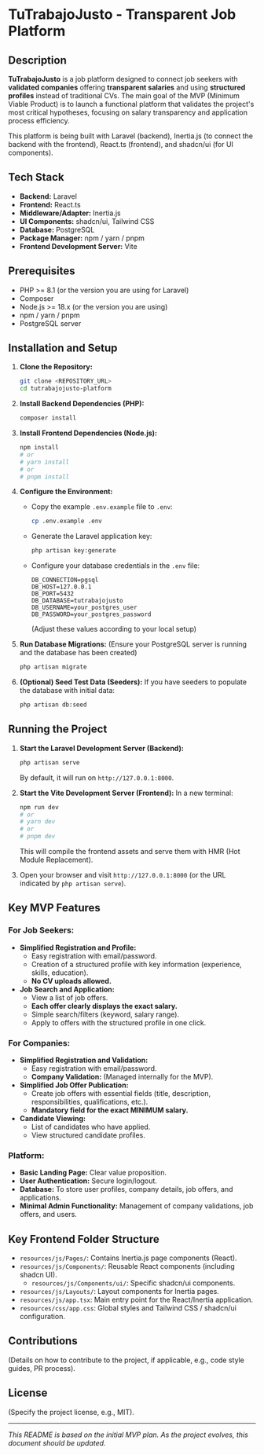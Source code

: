 # TuTrabajoJusto - Transparent Job Platform

## Description

**TuTrabajoJusto** is a job platform designed to connect job seekers with **validated companies** offering **transparent salaries** and using **structured profiles** instead of traditional CVs. The main goal of the MVP (Minimum Viable Product) is to launch a functional platform that validates the project's most critical hypotheses, focusing on salary transparency and application process efficiency.

This platform is being built with Laravel (backend), Inertia.js (to connect the backend with the frontend), React.ts (frontend), and shadcn/ui (for UI components).

## Tech Stack

* **Backend:** Laravel
* **Frontend:** React.ts
* **Middleware/Adapter:** Inertia.js
* **UI Components:** shadcn/ui, Tailwind CSS
* **Database:** PostgreSQL
* **Package Manager:** npm / yarn / pnpm
* **Frontend Development Server:** Vite

## Prerequisites

* PHP >= 8.1 (or the version you are using for Laravel)
* Composer
* Node.js >= 18.x (or the version you are using)
* npm / yarn / pnpm
* PostgreSQL server

## Installation and Setup

1.  **Clone the Repository:**
    ```bash
    git clone <REPOSITORY_URL>
    cd tutrabajojusto-platform
    ```

2.  **Install Backend Dependencies (PHP):**
    ```bash
    composer install
    ```

3.  **Install Frontend Dependencies (Node.js):**
    ```bash
    npm install
    # or
    # yarn install
    # or
    # pnpm install
    ```

4.  **Configure the Environment:**
    * Copy the example `.env.example` file to `.env`:
        ```bash
        cp .env.example .env
        ```
    * Generate the Laravel application key:
        ```bash
        php artisan key:generate
        ```
    * Configure your database credentials in the `.env` file:
        ```env
        DB_CONNECTION=pgsql
        DB_HOST=127.0.0.1
        DB_PORT=5432
        DB_DATABASE=tutrabajojusto
        DB_USERNAME=your_postgres_user
        DB_PASSWORD=your_postgres_password
        ```
        (Adjust these values according to your local setup)

5.  **Run Database Migrations:**
    (Ensure your PostgreSQL server is running and the database has been created)
    ```bash
    php artisan migrate
    ```

6.  **(Optional) Seed Test Data (Seeders):**
    If you have seeders to populate the database with initial data:
    ```bash
    php artisan db:seed
    ```

## Running the Project

1.  **Start the Laravel Development Server (Backend):**
    ```bash
    php artisan serve
    ```
    By default, it will run on `http://127.0.0.1:8000`.

2.  **Start the Vite Development Server (Frontend):**
    In a new terminal:
    ```bash
    npm run dev
    # or
    # yarn dev
    # or
    # pnpm dev
    ```
    This will compile the frontend assets and serve them with HMR (Hot Module Replacement).

3.  Open your browser and visit `http://127.0.0.1:8000` (or the URL indicated by `php artisan serve`).

## Key MVP Features

### For Job Seekers:
* **Simplified Registration and Profile:**
    * Easy registration with email/password.
    * Creation of a structured profile with key information (experience, skills, education).
    * **No CV uploads allowed.**
* **Job Search and Application:**
    * View a list of job offers.
    * **Each offer clearly displays the exact salary.**
    * Simple search/filters (keyword, salary range).
    * Apply to offers with the structured profile in one click.

### For Companies:
* **Simplified Registration and Validation:**
    * Easy registration with email/password.
    * **Company Validation:** (Managed internally for the MVP).
* **Simplified Job Offer Publication:**
    * Create job offers with essential fields (title, description, responsibilities, qualifications, etc.).
    * **Mandatory field for the exact MINIMUM salary.**
* **Candidate Viewing:**
    * List of candidates who have applied.
    * View structured candidate profiles.

### Platform:
* **Basic Landing Page:** Clear value proposition.
* **User Authentication:** Secure login/logout.
* **Database:** To store user profiles, company details, job offers, and applications.
* **Minimal Admin Functionality:** Management of company validations, job offers, and users.

## Key Frontend Folder Structure

* `resources/js/Pages/`: Contains Inertia.js page components (React).
* `resources/js/Components/`: Reusable React components (including shadcn UI).
    * `resources/js/Components/ui/`: Specific shadcn/ui components.
* `resources/js/Layouts/`: Layout components for Inertia pages.
* `resources/js/app.tsx`: Main entry point for the React/Inertia application.
* `resources/css/app.css`: Global styles and Tailwind CSS / shadcn/ui configuration.

## Contributions

(Details on how to contribute to the project, if applicable, e.g., code style guides, PR process).

## License

(Specify the project license, e.g., MIT).

---

*This README is based on the initial MVP plan. As the project evolves, this document should be updated.*
